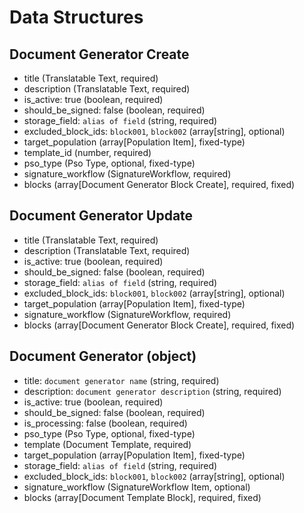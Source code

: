 # Data Structures

## Document Generator Create
+ title (Translatable Text, required)
+ description (Translatable Text, required)
+ is_active: true (boolean, required)
+ should_be_signed: false (boolean, required)
+ storage_field: `alias of field` (string, required)
+ excluded_block_ids: `block001`, `block002` (array[string], optional)
+ target_population (array[Population Item], fixed-type)
+ template_id (number, required)
+ pso_type (Pso Type, optional, fixed-type)
+ signature_workflow (SignatureWorkflow, required)
+ blocks (array[Document Generator Block Create], required, fixed)

## Document Generator Update
+ title (Translatable Text, required)
+ description (Translatable Text, required)
+ is_active: true (boolean, required)
+ should_be_signed: false (boolean, required)
+ storage_field: `alias of field` (string, required)
+ excluded_block_ids: `block001`, `block002` (array[string], optional)
+ target_population (array[Population Item], fixed-type)
+ signature_workflow (SignatureWorkflow, required)
+ blocks (array[Document Generator Block Create], required, fixed)

## Document Generator (object)
+ title: `document generator name` (string, required)
+ description: `document generator description` (string, required)
+ is_active: true (boolean, required)
+ should_be_signed: false (boolean, required)
+ is_processing: false (boolean, required)
+ pso_type (Pso Type, optional, fixed-type)
+ template (Document Template, required)
+ target_population (array[Population Item], fixed-type)
+ storage_field: `alias of field` (string, required)
+ excluded_block_ids: `block001`, `block002` (array[string], optional)
+ signature_workflow (SignatureWorkflow Item, optional)
+ blocks (array[Document Template Block], required, fixed)